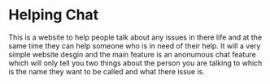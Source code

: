 Helping Chat
=========
This is a website to help people talk about any issues in there life and at the same time they can help someone who is in need of their help. It will a very simple website desgin and the main feature is an anonumous chat feature which will only tell you two things about the person you are talking to which is the name they want to be called and what there issue is.